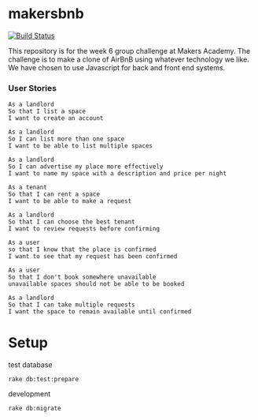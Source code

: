 
# makersbnb
[![Build Status](https://travis-ci.org/toddpla/makersbnb.svg?branch=master)](https://travis-ci.org/toddpla/makersbnb)

This repository is for the week 6 group challenge at Makers Academy. The challenge is to make a clone of AirBnB using whatever technology we like. We have chosen to use Javascript for back and front end systems.

### User Stories

```
As a landlord
So that I list a space
I want to create an account

As a landlord
So I can list more than one space
I want to be able to list multiple spaces

As a landlord
So I can advertise my place more effectively
I want to name my space with a description and price per night

As a tenant
So that I can rent a space
I want to be able to make a request

As a landlord
So that I can choose the best tenant
I want to review requests before confirming

As a user
so that I know that the place is confirmed
I want to see that my request has been confirmed

As a user
So that I don't book somewhere unavailable
unavailable spaces should not be able to be booked

As a landlord
So that I can take multiple requests
I want the space to remain available until confirmed
```


# Setup

test database
```
rake db:test:prepare
```
development
```
rake db:migrate
